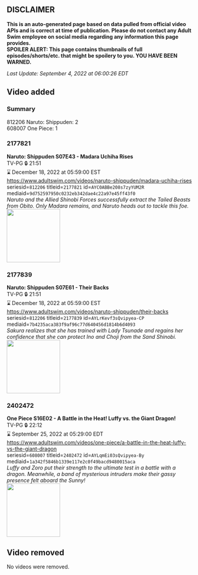 ## DISCLAIMER
**This is an auto-generated page based on data pulled from official video APIs and is correct at time of publication. Please do not contact any Adult Swim employee on social media regarding any information this page provides.**  
**SPOILER ALERT: This page contains thumbnails of full episodes/shorts/etc. that might be spoilery to you. YOU HAVE BEEN WARNED.**  

_Last Update: September 4, 2022 at 06:00:26 EDT_
## Video added
### Summary
812206 Naruto: Shippuden: 2  
608007 One Piece: 1  
### 2177821
**Naruto: Shippuden S07E43 - Madara Uchiha Rises**  
TV-PG 🔒 21:51  
⌛ December 18, 2022 at 05:59:00 EST  
https://www.adultswim.com/videos/naruto-shippuden/madara-uchiha-rises  
seriesid=`812206` titleid=`2177821` id=`AYC0ABBe208s7zyYUM2R` mediaid=`9d752597950c0232eb342dae4c22a97e45ff43f0`  
_Naruto and the Allied Shinobi Forces successfully extract the Tailed Beasts from Obito. Only Madara remains, and Naruto heads out to tackle this foe._  
<a href="https://media.cdn.adultswim.com/uploads/20220511/thumbnails/2_225111242103-NarutoShippuden_391_MadaraUchihaRises.png"><img src="https://media.cdn.adultswim.com/uploads/20220511/thumbnails/2_225111242103-NarutoShippuden_391_MadaraUchihaRises.png" height="144px" /></a>
### 2177839
**Naruto: Shippuden S07E61 - Their Backs**  
TV-PG 🔒 21:51  
⌛ December 18, 2022 at 05:59:00 EST  
https://www.adultswim.com/videos/naruto-shippuden/their-backs  
seriesid=`812206` titleid=`2177839` id=`AYLrKevf3sQvipyea-CP` mediaid=`7b4235aca383f9af96c77d640456d1814b6d4093`  
_Sakura realizes that she has trained with Lady Tsunade and regains her confidence that she can protect Ino and Choji from the Sand Shinobi._  
<a href="https://media.cdn.adultswim.com/uploads/20220829/thumbnails/2_228291552345-NarutoShippuden_409_TheirBacks.png"><img src="https://media.cdn.adultswim.com/uploads/20220829/thumbnails/2_228291552345-NarutoShippuden_409_TheirBacks.png" height="144px" /></a>
### 2402472
**One Piece S16E02 - A Battle in the Heat! Luffy vs. the Giant Dragon!**  
TV-PG 🔒 22:12  
⌛ September 25, 2022 at 05:29:00 EDT  
https://www.adultswim.com/videos/one-piece/a-battle-in-the-heat-luffy-vs-the-giant-dragon  
seriesid=`608007` titleid=`2402472` id=`AYLqmEi03sQvipyea-By` mediaid=`1a342f5846b1339e117e2c0f49bacd9480015aca`  
_Luffy and Zoro put their strength to the ultimate test in a battle with a dragon. Meanwhile, a band of mysterious intruders make their gassy presence felt aboard the Sunny!_  
<a href="https://media.cdn.adultswim.com/uploads/20220829/thumbnails/2_228291551162-OnePiece_580_ABattleInTheHeatLuffyVsTheGiantDragon.png"><img src="https://media.cdn.adultswim.com/uploads/20220829/thumbnails/2_228291551162-OnePiece_580_ABattleInTheHeatLuffyVsTheGiantDragon.png" height="144px" /></a>
## Video removed
No videos were removed.  
